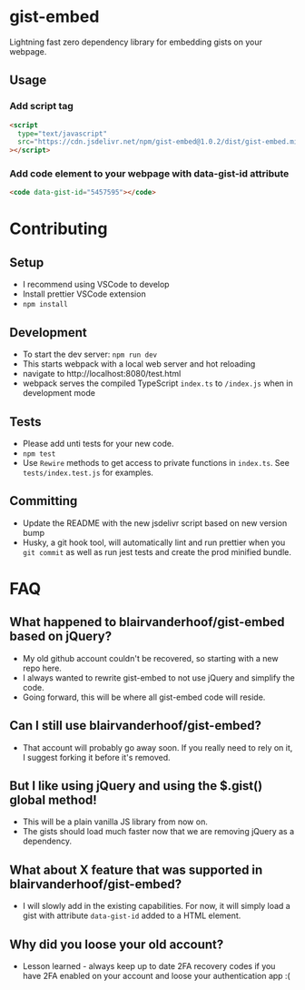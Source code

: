 # gist-embed

Lightning fast zero dependency library for embedding gists on your webpage.

## Usage

### Add script tag

```html
<script
  type="text/javascript"
  src="https://cdn.jsdelivr.net/npm/gist-embed@1.0.2/dist/gist-embed.min.js"
></script>
```

### Add code element to your webpage with data-gist-id attribute

```html
<code data-gist-id="5457595"></code>
```

# Contributing

## Setup

- I recommend using VSCode to develop
- Install prettier VSCode extension
- `npm install`

## Development

- To start the dev server: `npm run dev`
- This starts webpack with a local web server and hot reloading
- navigate to http://localhost:8080/test.html
- webpack serves the compiled TypeScript `index.ts` to `/index.js` when in development mode

## Tests

- Please add unti tests for your new code.
- `npm test`
- Use `Rewire` methods to get access to private functions in `index.ts`. See `tests/index.test.js` for examples.

## Committing

- Update the README with the new jsdelivr script based on new version bump
- Husky, a git hook tool, will automatically lint and run prettier when you `git commit` as well as run jest tests and create the prod minified bundle.

# FAQ

## What happened to blairvanderhoof/gist-embed based on jQuery?

- My old github account couldn't be recovered, so starting with a new repo here.
- I always wanted to rewrite gist-embed to not use jQuery and simplify the code.
- Going forward, this will be where all gist-embed code will reside.

## Can I still use blairvanderhoof/gist-embed?

- That account will probably go away soon. If you really need to rely on it, I suggest forking it before it's removed.

## But I like using jQuery and using the \$.gist() global method!

- This will be a plain vanilla JS library from now on.
- The gists should load much faster now that we are removing jQuery as a dependency.

## What about X feature that was supported in blairvanderhoof/gist-embed?

- I will slowly add in the existing capabilities. For now, it will simply load a gist with attribute `data-gist-id` added to a HTML element.

## Why did you loose your old account?

- Lesson learned - always keep up to date 2FA recovery codes if you have 2FA enabled on your account and loose your authentication app :(
